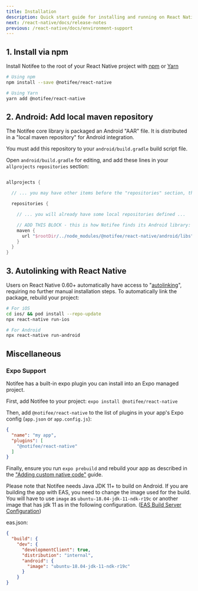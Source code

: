 ```yaml
---
title: Installation
description: Quick start guide for installing and running on React Native.
next: /react-native/docs/release-notes
previous: /react-native/docs/environment-support
---
```


## 1. Install via npm

Install Notifee to the root of your React Native project with [npm](https://www.npmjs.com/) or
[Yarn](https://yarnpkg.com/lang/en/)

```bash
# Using npm
npm install --save @notifee/react-native

# Using Yarn
yarn add @notifee/react-native
```


## 2. Android: Add local maven repository

The Notifee core library is packaged an Android "AAR" file. It is distributed in a "local maven repository" for Android integration.

You must add this repository to your `android/build.gradle` build script file.

Open `android/build.gradle` for editing, and add these lines in your `allprojects` `repositories` section:


```groovy

allprojects {

  // ... you may have other items before the "repositories" section, that is fine

  repositories {

    // ... you will already have some local repositories defined ...

    // ADD THIS BLOCK - this is how Notifee finds its Android library:
    maven {
      url "$rootDir/../node_modules/@notifee/react-native/android/libs"
    }
  }
}
```

## 3. Autolinking with React Native
Users on React Native 0.60+ automatically have access to "[autolinking](https://github.com/react-native-community/cli/blob/master/docs/autolinking.md)",
requiring no further manual installation steps. To automatically link the package, rebuild your project:

```bash
# For iOS
cd ios/ && pod install --repo-update
npx react-native run-ios

# For Android
npx react-native run-android
```

## Miscellaneous

### Expo Support
Notifee has a built-in expo plugin you can install into an Expo managed project.

First, add Notifee to your project:
`expo install @notifee/react-native`

Then, add `@notifee/react-native` to the list of plugins in your app's Expo config (`app.json` or `app.config.js`):
```json
{
  "name": "my app",
  "plugins": [
    "@notifee/react-native"
  ]
}
```

Finally, ensure you run `expo prebuild` and rebuild your app as described in the ["Adding custom native code"](https://docs.expo.io/workflow/customizing/) guide.

Please note that Notifee needs Java JDK 11+ to build on Android. If you are building the app with EAS, you need to change the image used for the build. You will have to use `image` as `ubuntu-18.04-jdk-11-ndk-r19c` or another image that has jdk 11 as in the following configuration. ([EAS Build Server Configuration](https://docs.expo.dev/build-reference/infrastructure/#image--ubuntu-1804-jdk-8-ndk-r19c--alias--default))

eas.json:
```json
{
  "build": {
    "dev": {
      "developmentClient": true,
      "distribution": "internal",
      "android": {
        "image": "ubuntu-18.04-jdk-11-ndk-r19c"
      }
    }
}
```
